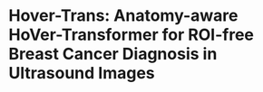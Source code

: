 # Hover-Trans: Anatomy-aware HoVer-Transformer for ROI-free Breast Cancer Diagnosis in Ultrasound Images
